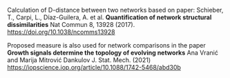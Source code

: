 Calculation of D-distance between two networks based on paper:
Schieber, T., Carpi, L., Díaz-Guilera, A. et al. **Quantification of network structural dissimilarities** Nat Commun 8, 13928 (2017). https://doi.org/10.1038/ncomms13928

Proposed measure is also used for network comparisons in the paper **Growth signals determine the topology of evolving networks** Ana Vranić and Marija Mitrović Dankulov J. Stat. Mech. (2021) https://iopscience.iop.org/article/10.1088/1742-5468/abd30b

